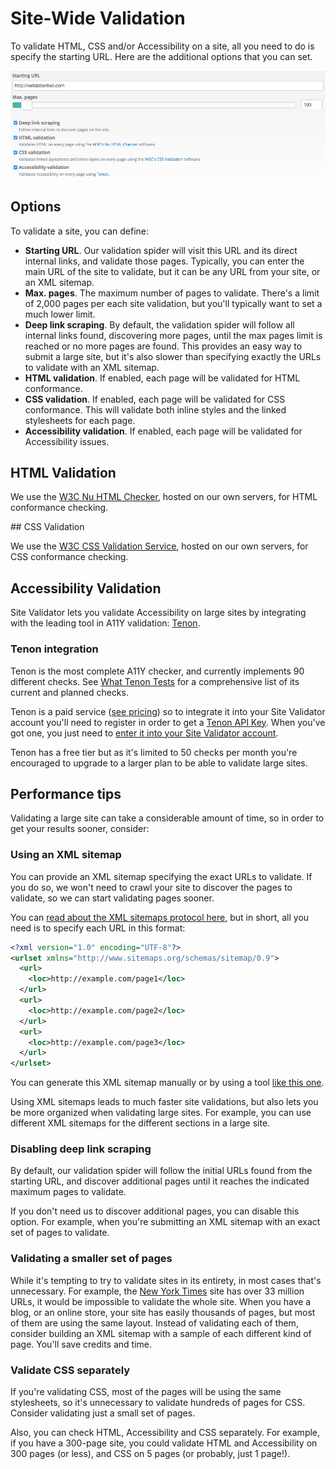 # Site-Wide Validation

To validate HTML, CSS and/or Accessibility on a site, all you need to do is specify the starting URL. Here are the additional options that you can set.

![New site validation form](img/new-site-validation-form.png)

## Options

To validate a site, you can define:

* **Starting URL**. Our validation spider will visit this URL and its direct internal links, and validate those pages. Typically, you can enter the main URL of the site to validate, but it can be any URL from your site, or an XML sitemap.
* **Max. pages**. The maximum number of pages to validate. There's a limit of 2,000 pages per each site validation, but you'll typically want to set a much lower limit.
* **Deep link scraping**. By default, the validation spider will follow all internal links found, discovering more pages, until the max pages limit is reached or no more pages are found. This provides an easy way to submit a large site, but it's also slower than specifying exactly the URLs to validate with an XML sitemap.
* **HTML validation**. If enabled, each page will be validated for HTML conformance.
* **CSS validation**. If enabled, each page will be validated for CSS conformance. This will validate both inline styles and the linked stylesheets for each page.
* **Accessibility validation**. If enabled, each page will be validated for Accessibility issues.

## HTML Validation

We use the [W3C Nu HTML Checker](http://validator.w3.org/nu/), hosted on our own servers, for HTML conformance checking.

## CSS Validation

We use the [W3C CSS Validation Service](https://jigsaw.w3.org/css-validator/), hosted on our own servers, for CSS conformance checking.

## Accessibility Validation

Site Validator lets you validate Accessibility on large sites by integrating with the leading tool in A11Y validation: <a href="http://tenon.io">Tenon</a>.

### Tenon integration

Tenon is the most complete A11Y checker, and currently implements 90 different checks. See <a href="http://tenon.io/documentation/what-tenon-tests.php">What Tenon Tests</a> for a comprehensive list of its current and planned checks.

Tenon is a paid service (<a href="http://tenon.io/pricing.php">see pricing</a>) so to integrate it into your Site Validator account you'll need to register in order to get a <a href="http://tenon.io/apikey.php">Tenon API Key</a>. When you've got one, you just need to <a href="https://app.sitevalidator.com/users/edit">enter it into your Site Validator account</a>.

Tenon has a free tier but as it's limited to 50 checks per month you're encouraged to upgrade to a larger plan to be able to validate large sites.

## Performance tips

Validating a large site can take a considerable amount of time, so in order to get your results sooner, consider:

### Using an XML sitemap

You can provide an XML sitemap specifying the exact URLs to validate. If you do so, we won't need to crawl your site to discover the pages to validate, so we can start validating pages sooner.

You can [read about the XML sitemaps protocol here](http://www.sitemaps.org/protocol.html), but in short, all you need is to specify each URL in this format:

```xml
<?xml version="1.0" encoding="UTF-8"?>
<urlset xmlns="http://www.sitemaps.org/schemas/sitemap/0.9">
  <url>
    <loc>http://example.com/page1</loc>
  </url>
  <url>
    <loc>http://example.com/page2</loc>
  </url>
  <url>
    <loc>http://example.com/page3</loc>
  </url>
</urlset>
```

You can generate this XML sitemap manually or by using a tool [like this one](https://www.xml-sitemaps.com/).

Using XML sitemaps leads to much faster site validations, but also lets you be more organized when validating large sites. For example, you can use different XML sitemaps for the different sections in a large site.

### Disabling deep link scraping

By default, our validation spider will follow the initial URLs found from the starting URL, and discover additional pages until it reaches the indicated maximum pages to validate.

If you don't need us to discover additional pages, you can disable this option. For example, when you're submitting an XML sitemap with an exact set of pages to validate.

### Validating a smaller set of pages

While it's tempting to try to validate sites in its entirety, in most cases that's unnecessary. For example, the [New York Times](https://www.google.com/?q=site:nytimes.com) site has over 33 million URLs, it would be impossible to validate the whole site. When you have a blog, or an online store, your site has easily thousands of pages, but most of them are using the same layout. Instead of validating each of them, consider building an XML sitemap with a sample of each different kind of page. You'll save credits and time.

### Validate CSS separately

If you're validating CSS, most of the pages will be using the same stylesheets, so it's unnecessary to validate hundreds of pages for CSS. Consider validating just a small set of pages.

Also, you can check HTML, Accessibility and CSS separately. For example, if you have a 300-page site, you could validate HTML and Accessibility on 300 pages (or less), and CSS on 5 pages (or probably, just 1 page!).
